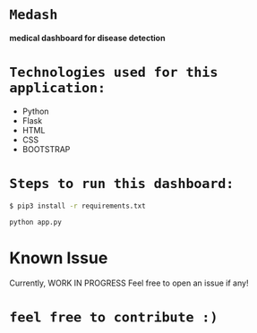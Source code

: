 # ` Medash `

**medical dashboard for disease detection**

# `Technologies used for this application:`
- Python
- Flask
- HTML
- CSS
- BOOTSTRAP


# `Steps to run this dashboard:`

```bash
$ pip3 install -r requirements.txt 
```

``` bash
python app.py
```


# Known Issue
 Currently, WORK IN PROGRESS Feel free to open an issue if any!

# `feel free to contribute :)`
